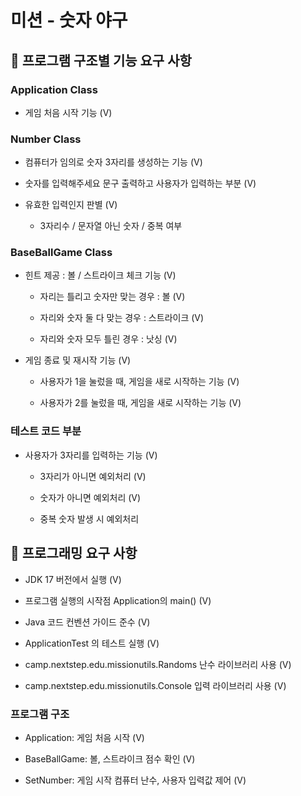 # 미션 - 숫자 야구

## 🚀 프로그램 구조별 기능 요구 사항

### Application Class 
- 게임 처음 시작 기능 (V)

### Number Class
- 컴퓨터가 임의로 숫자 3자리를 생성하는 기능 (V)
  
- 숫자를 입력해주세요 문구 출력하고 사용자가 입력하는 부분 (V)
  
- 유효한 입력인지 판별 (V)
    - 3자리수 / 문자열 아닌 숫자 /  중복 여부

### BaseBallGame Class 
- 힌트 제공 : 볼 / 스트라이크 체크 기능 (V)
    - 자리는 틀리고 숫자만 맞는 경우 : 볼 (V)
      
    - 자리와 숫자 둘 다 맞는 경우 : 스트라이크 (V)
      
    - 자리와 숫자 모두 틀린 경우 : 낫싱 (V)
      
- 게임 종료 및 재시작 기능 (V)
  
    - 사용자가 1을 눌렀을 때, 게임을 새로 시작하는 기능 (V)
      
    - 사용자가 2를 눌렀을 때, 게임을 새로 시작하는 기능 (V)

### 테스트 코드 부분 
- 사용자가 3자리를 입력하는 기능 (V)

    - 3자리가 아니면 예외처리 (V)
      
    - 숫자가 아니면 예외처리 (V)
      
    - 중복 숫자 발생 시 예외처리


## 🎯 프로그래밍 요구 사항

- JDK 17 버전에서 실행 (V)
  
- 프로그램 실행의 시작점 Application의 main() (V)
  
- Java 코드 컨벤션 가이드 준수 (V)
  
- ApplicationTest 의 테스트 실행 (V)
  
- camp.nextstep.edu.missionutils.Randoms 난수 라이브러리 사용 (V)
  
- camp.nextstep.edu.missionutils.Console 입력 라이브러리 사용 (V)

### 프로그램 구조

- Application: 게임 처음 시작 (V)
  
- BaseBallGame: 볼, 스트라이크 점수 확인 (V)
  
- SetNumber: 게임 시작 컴퓨터 난수, 사용자 입력값 제어 (V)

